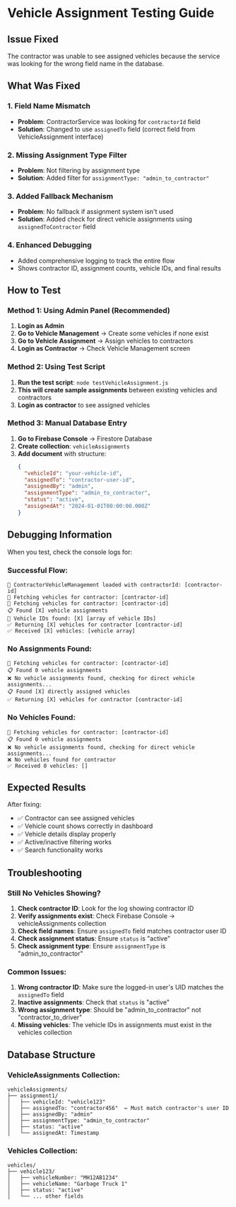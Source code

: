 # Vehicle Assignment Testing Guide

## Issue Fixed
The contractor was unable to see assigned vehicles because the service was looking for the wrong field name in the database.

## What Was Fixed

### 1. **Field Name Mismatch**
- **Problem**: ContractorService was looking for `contractorId` field
- **Solution**: Changed to use `assignedTo` field (correct field from VehicleAssignment interface)

### 2. **Missing Assignment Type Filter**
- **Problem**: Not filtering by assignment type
- **Solution**: Added filter for `assignmentType: "admin_to_contractor"`

### 3. **Added Fallback Mechanism**
- **Problem**: No fallback if assignment system isn't used
- **Solution**: Added check for direct vehicle assignments using `assignedToContractor` field

### 4. **Enhanced Debugging**
- Added comprehensive logging to track the entire flow
- Shows contractor ID, assignment counts, vehicle IDs, and final results

## How to Test

### Method 1: Using Admin Panel (Recommended)
1. **Login as Admin**
2. **Go to Vehicle Management** → Create some vehicles if none exist
3. **Go to Vehicle Assignment** → Assign vehicles to contractors
4. **Login as Contractor** → Check Vehicle Management screen

### Method 2: Using Test Script
1. **Run the test script**: `node testVehicleAssignment.js`
2. **This will create sample assignments** between existing vehicles and contractors
3. **Login as contractor** to see assigned vehicles

### Method 3: Manual Database Entry
1. **Go to Firebase Console** → Firestore Database
2. **Create collection**: `vehicleAssignments`
3. **Add document** with structure:
   ```json
   {
     "vehicleId": "your-vehicle-id",
     "assignedTo": "contractor-user-id",
     "assignedBy": "admin",
     "assignmentType": "admin_to_contractor",
     "status": "active",
     "assignedAt": "2024-01-01T00:00:00.000Z"
   }
   ```

## Debugging Information

When you test, check the console logs for:

### Successful Flow:
```
🚗 ContractorVehicleManagement loaded with contractorId: [contractor-id]
🔄 Fetching vehicles for contractor: [contractor-id]
🚗 Fetching vehicles for contractor: [contractor-id]
📋 Found [X] vehicle assignments
🚗 Vehicle IDs found: [X] [array of vehicle IDs]
✅ Returning [X] vehicles for contractor [contractor-id]
✅ Received [X] vehicles: [vehicle array]
```

### No Assignments Found:
```
🚗 Fetching vehicles for contractor: [contractor-id]
📋 Found 0 vehicle assignments
❌ No vehicle assignments found, checking for direct vehicle assignments...
📋 Found [X] directly assigned vehicles
✅ Returning [X] vehicles for contractor [contractor-id]
```

### No Vehicles Found:
```
🚗 Fetching vehicles for contractor: [contractor-id]
📋 Found 0 vehicle assignments
❌ No vehicle assignments found, checking for direct vehicle assignments...
❌ No vehicles found for contractor
✅ Received 0 vehicles: []
```

## Expected Results

After fixing:
- ✅ Contractor can see assigned vehicles
- ✅ Vehicle count shows correctly in dashboard
- ✅ Vehicle details display properly
- ✅ Active/inactive filtering works
- ✅ Search functionality works

## Troubleshooting

### Still No Vehicles Showing?

1. **Check contractor ID**: Look for the log showing contractor ID
2. **Verify assignments exist**: Check Firebase Console → vehicleAssignments collection
3. **Check field names**: Ensure `assignedTo` field matches contractor user ID
4. **Check assignment status**: Ensure `status` is "active"
5. **Check assignment type**: Ensure `assignmentType` is "admin_to_contractor"

### Common Issues:

1. **Wrong contractor ID**: Make sure the logged-in user's UID matches the `assignedTo` field
2. **Inactive assignments**: Check that `status` is "active"
3. **Wrong assignment type**: Should be "admin_to_contractor" not "contractor_to_driver"
4. **Missing vehicles**: The vehicle IDs in assignments must exist in the vehicles collection

## Database Structure

### VehicleAssignments Collection:
```
vehicleAssignments/
├── assignment1/
│   ├── vehicleId: "vehicle123"
│   ├── assignedTo: "contractor456"  ← Must match contractor's user ID
│   ├── assignedBy: "admin"
│   ├── assignmentType: "admin_to_contractor"
│   ├── status: "active"
│   └── assignedAt: Timestamp
```

### Vehicles Collection:
```
vehicles/
├── vehicle123/
│   ├── vehicleNumber: "MH12AB1234"
│   ├── vehicleName: "Garbage Truck 1"
│   ├── status: "active"
│   └── ... other fields
```
